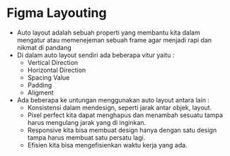 # Figma Layouting

- Auto layout adalah sebuah properti yang membantu kita dalam mengatur atau memenejeman sebuah frame agar menjadi rapi dan nikmat di pandang
- Di dalam auto layout sendiri ada beberapa vitur yaitu :
  - Vertical Direction
  - Horizontal Direction
  - Spacing Value
  - Padding
  - Aligment
- Ada beberapa ke untungan menggunakan auto layout antara lain :
  - Konsistensi dalam mendesign, seperti jarak antar objek, layout.
  - Pixel perfect kita dapat menghapus dan menambah sesuatu tampa harus mengulang jarak yang di inginkan.
  - Responsive kita bisa membuat design hanya dengan satu design tampa harus membuat satu persatu lagi.
  - Efisien kita bisa mengefisienkan waktu kerja yang ada.
